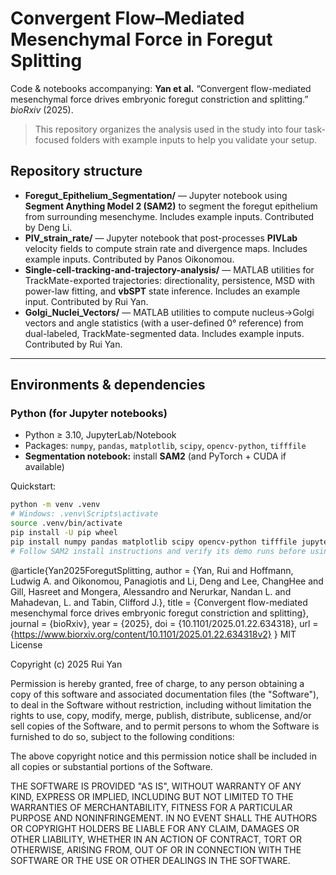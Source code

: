 # Convergent Flow–Mediated Mesenchymal Force in Foregut Splitting
Code & notebooks accompanying: **Yan et al.** “Convergent flow-mediated mesenchymal force drives embryonic foregut constriction and splitting.” *bioRxiv* (2025).

> This repository organizes the analysis used in the study into four task-focused folders with example inputs to help you validate your setup.

## Repository structure
- **Foregut_Epithelium_Segmentation/** — Jupyter notebook using **Segment Anything Model 2 (SAM2)** to segment the foregut epithelium from surrounding mesenchyme. Includes example inputs. Contributed by Deng Li.
- **PIV_strain_rate/** — Jupyter notebook that post-processes **PIVLab** velocity fields to compute strain rate and divergence maps. Includes example inputs. Contributed by Panos Oikonomou.
- **Single-cell-tracking-and-trajectory-analysis/** — MATLAB utilities for TrackMate-exported trajectories: directionality, persistence, MSD with power-law fitting, and **vbSPT** state inference. Includes an example input. Contributed by Rui Yan.
- **Golgi_Nuclei_Vectors/** — MATLAB utilities to compute nucleus→Golgi vectors and angle statistics (with a user-defined 0° reference) from dual-labeled, TrackMate-segmented data. Includes example inputs. Contributed by Rui Yan.

---

## Environments & dependencies

### Python (for Jupyter notebooks)
- Python ≥ 3.10, JupyterLab/Notebook
- Packages: `numpy`, `pandas`, `matplotlib`, `scipy`, `opencv-python`, `tifffile`
- **Segmentation notebook:** install **SAM2** (and PyTorch + CUDA if available)

Quickstart:
```bash
python -m venv .venv
# Windows: .venv\Scripts\activate
source .venv/bin/activate
pip install -U pip wheel
pip install numpy pandas matplotlib scipy opencv-python tifffile jupyter
# Follow SAM2 install instructions and verify its demo runs before using our notebook
```

@article{Yan2025ForegutSplitting,
  author  = {Yan, Rui and Hoffmann, Ludwig A. and Oikonomou, Panagiotis and Li, Deng and Lee, ChangHee and Gill, Hasreet and Mongera, Alessandro and Nerurkar, Nandan L. and Mahadevan, L. and Tabin, Clifford J.},
  title   = {Convergent flow-mediated mesenchymal force drives embryonic foregut constriction and splitting},
  journal = {bioRxiv},
  year    = {2025},
  doi     = {10.1101/2025.01.22.634318},
  url     = {https://www.biorxiv.org/content/10.1101/2025.01.22.634318v2}
}
MIT License

Copyright (c) 2025 Rui Yan

Permission is hereby granted, free of charge, to any person obtaining a copy
of this software and associated documentation files (the "Software"), to deal
in the Software without restriction, including without limitation the rights
to use, copy, modify, merge, publish, distribute, sublicense, and/or sell
copies of the Software, and to permit persons to whom the Software is
furnished to do so, subject to the following conditions:

The above copyright notice and this permission notice shall be included in
all copies or substantial portions of the Software.

THE SOFTWARE IS PROVIDED "AS IS", WITHOUT WARRANTY OF ANY KIND, EXPRESS OR
IMPLIED, INCLUDING BUT NOT LIMITED TO THE WARRANTIES OF MERCHANTABILITY,
FITNESS FOR A PARTICULAR PURPOSE AND NONINFRINGEMENT. IN NO EVENT SHALL THE
AUTHORS OR COPYRIGHT HOLDERS BE LIABLE FOR ANY CLAIM, DAMAGES OR OTHER
LIABILITY, WHETHER IN AN ACTION OF CONTRACT, TORT OR OTHERWISE, ARISING FROM,
OUT OF OR IN CONNECTION WITH THE SOFTWARE OR THE USE OR OTHER DEALINGS IN
THE SOFTWARE.
